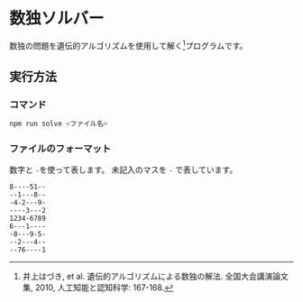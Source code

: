 # 数独ソルバー

数独の問題を遺伝的アルゴリズムを使用して解く[^1]プログラムです。

## 実行方法

### コマンド

```sh
npm run solve <ファイル名>
```

### ファイルのフォーマット

数字と `-`を使って表します。
未記入のマスを `-` で表しています。

```text
8----51--
--1---8--
-4-2---9-
----3---2
1234-6789
6---1----
-8---9-5-
--2---4--
--76----1
```

[^1]: 井上はづき, et al. 遺伝的アルゴリズムによる数独の解法. 全国大会講演論文集, 2010, 人工知能と認知科学: 167-168.
